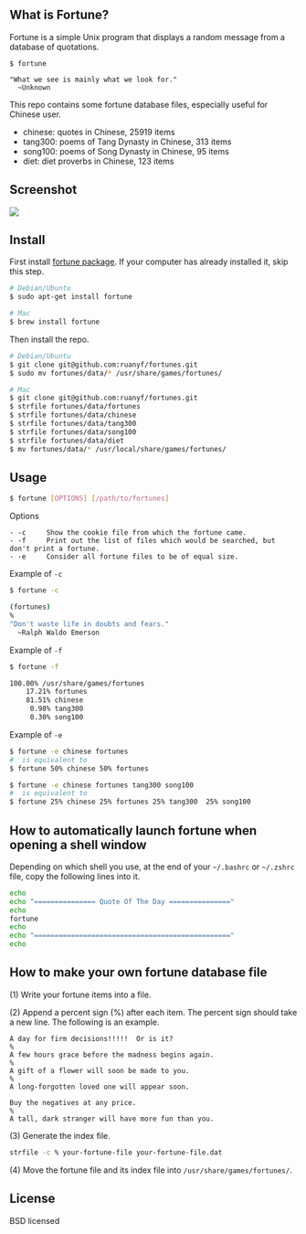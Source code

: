 ## What is Fortune?

Fortune is a simple Unix program that displays a random message from a database of quotations.

```
$ fortune

"What we see is mainly what we look for."
  ~Unknown
```

This repo contains some fortune database files, especially useful for Chinese user.

- chinese: quotes in Chinese, 25919 items
- tang300: poems of Tang Dynasty in Chinese, 313 items
- song100: poems of Song Dynasty in Chinese, 95 items
- diet: diet proverbs in Chinese, 123 items

## Screenshot

![](./screenshot.png)

## Install

First install [fortune package](http://linux.die.net/man/6/fortune). If your computer has already installed it, skip this step.

```bash
# Debian/Ubuntu
$ sudo apt-get install fortune

# Mac
$ brew install fortune
```

Then install the repo.

```bash
# Debian/Ubuntu
$ git clone git@github.com:ruanyf/fortunes.git
$ sudo mv fortunes/data/* /usr/share/games/fortunes/

# Mac
$ git clone git@github.com:ruanyf/fortunes.git
$ strfile fortunes/data/fortunes
$ strfile fortunes/data/chinese
$ strfile fortunes/data/tang300
$ strfile fortunes/data/song100
$ strfile fortunes/data/diet
$ mv fortunes/data/* /usr/local/share/games/fortunes/
```

## Usage

```bash
$ fortune [OPTIONS] [/path/to/fortunes]
```

Options

```
- -c     Show the cookie file from which the fortune came.
- -f     Print out the list of files which would be searched, but don't print a fortune.
- -e     Consider all fortune files to be of equal size.
```

Example of `-c`

```bash
$ fortune -c

(fortunes)
%
"Don't waste life in doubts and fears."
  ~Ralph Waldo Emerson
```

Example of `-f`

```bash
$ fortune -f

100.00% /usr/share/games/fortunes
    17.21% fortunes
    81.51% chinese
     0.98% tang300
     0.30% song100
```

Example of `-e`

```bash
$ fortune -e chinese fortunes
#  is equivalent to
$ fortune 50% chinese 50% fortunes

$ fortune -e chinese fortunes tang300 song100
#  is equivalent to
$ fortune 25% chinese 25% fortunes 25% tang300  25% song100
```

## How to automatically launch fortune when opening a shell window

Depending on which shell you use, at the end of your `~/.bashrc` or `~/.zshrc` file, copy the following lines into it.

```bash
echo
echo "=============== Quote Of The Day ==============="
echo
fortune
echo
echo "================================================"
echo
```

## How to make your own fortune database file

(1) Write your fortune items into a file.

(2) Append a percent sign (%) after each item. The percent sign should take a new line. The following is an example.

```
A day for firm decisions!!!!!  Or is it?
%
A few hours grace before the madness begins again.
%
A gift of a flower will soon be made to you.
%
A long-forgotten loved one will appear soon.

Buy the negatives at any price.
%
A tall, dark stranger will have more fun than you.
```

(3) Generate the index file.

```bash
strfile -c % your-fortune-file your-fortune-file.dat
```

(4) Move the fortune file and its index file into `/usr/share/games/fortunes/`.

## License

BSD licensed
